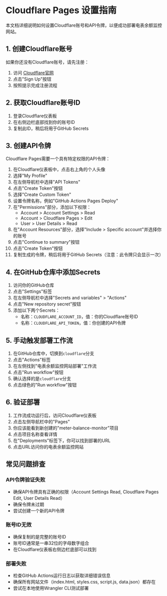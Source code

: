 # Cloudflare Pages 设置指南

本文档详细说明如何设置Cloudflare账号和API令牌，以便成功部署电表余额监控网站。

## 1. 创建Cloudflare账号

如果你还没有Cloudflare账号，请先注册：

1. 访问 [Cloudflare官网](https://www.cloudflare.com/)
2. 点击"Sign Up"按钮
3. 按照提示完成注册流程

## 2. 获取Cloudflare账号ID

1. 登录Cloudflare仪表板
2. 在右侧边栏底部找到你的账号ID
3. 复制此ID，稍后将用于GitHub Secrets

## 3. 创建API令牌

Cloudflare Pages需要一个具有特定权限的API令牌：

1. 在Cloudflare仪表板中，点击右上角的个人头像
2. 选择"My Profile"
3. 在左侧导航栏中选择"API Tokens"
4. 点击"Create Token"按钮
5. 选择"Create Custom Token"
6. 设置令牌名称，例如"GitHub Actions Pages Deploy"
7. 在"Permissions"部分，添加以下权限：
   - Account > Account Settings > Read
   - Account > Cloudflare Pages > Edit
   - User > User Details > Read
8. 在"Account Resources"部分，选择"Include > Specific account"并选择你的账号
9. 点击"Continue to summary"按钮
10. 点击"Create Token"按钮
11. 复制生成的令牌，稍后将用于GitHub Secrets（注意：此令牌只会显示一次）

## 4. 在GitHub仓库中添加Secrets

1. 访问你的GitHub仓库
2. 点击"Settings"标签
3. 在左侧导航栏中选择"Secrets and variables" > "Actions"
4. 点击"New repository secret"按钮
5. 添加以下两个Secrets：
   - 名称：`CLOUDFLARE_ACCOUNT_ID`，值：你的Cloudflare账号ID
   - 名称：`CLOUDFLARE_API_TOKEN`，值：你创建的API令牌

## 5. 手动触发部署工作流

1. 在GitHub仓库中，切换到`cloudflare`分支
2. 点击"Actions"标签
3. 在左侧找到"电表余额监控网站部署"工作流
4. 点击"Run workflow"按钮
5. 确认选择的是`cloudflare`分支
6. 点击绿色的"Run workflow"按钮

## 6. 验证部署

1. 工作流成功运行后，访问Cloudflare仪表板
2. 点击左侧导航栏中的"Pages"
3. 你应该能看到新创建的"meter-balance-monitor"项目
4. 点击项目名称查看详情
5. 在"Deployments"标签下，你可以找到部署的URL
6. 点击URL访问你的电表余额监控网站

## 常见问题排查

### API令牌验证失败

- 确保API令牌具有正确的权限（Account Settings Read, Cloudflare Pages Edit, User Details Read）
- 确保令牌未过期
- 尝试创建一个新的API令牌

### 账号ID无效

- 确保复制的是完整的账号ID
- 账号ID通常是一串32位的字母数字组合
- 在Cloudflare仪表板右侧边栏底部可以找到

### 部署失败

- 检查GitHub Actions运行日志以获取详细错误信息
- 确保所有网站文件（index.html, styles.css, script.js, data.json）都存在
- 尝试在本地使用Wrangler CLI测试部署
